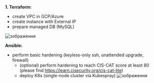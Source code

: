 
**1. Terraform:**

  - create VPC in GCP/Azure	
  - create instance with External IP	
  - prepare managed DB (MySQL)	



![зображення](https://user-images.githubusercontent.com/97990456/218873388-290a29db-2793-4311-aa57-d978a4ae1be5.png)


**Ansible:**	

  - perform basic hardening (keyless-only ssh, unattended upgrade, firewall)
	- (optional) perform hardening to reach CIS-CAT score at least 80 (please find https://learn.cisecurity.org/cis-cat-lite)
	- deploy K8s (single-node cluster via Kubespray)
![зображення](https://user-images.githubusercontent.com/97990456/219210340-1378acd1-d0c1-4192-8400-78a23c1bdf91.png)
